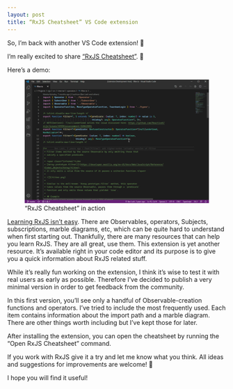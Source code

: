 ```yaml
---
layout: post
title: “RxJS Cheatsheet” VS Code extension
---
```


So, I’m back with another VS Code extension! 🚀

I’m really excited to share [“RxJS Cheatsheet”](https://marketplace.visualstudio.com/items?itemName=dzhavat.rxjs-cheatsheet). 🎉

Here’s a demo:

<figure>
  <img src="/assets/img/2020/05/18/rxjs-cheatsheet-demo.gif" alt="RxJS Cheatsheet demo">
  <figcaption>“RxJS Cheatsheet” in action</figcaption>
</figure>

[Learning RxJS isn’t easy](https://mobile.twitter.com/BenLesh/status/1260332868234022914). There are Observables, operators, Subjects, subscriptions, marble diagrams, etc, which can be quite hard to understand when first starting out. Thankfully, there are many resources that can help you learn RxJS. They are all great, use them. This extension is yet another resource. It’s available right in your code editor and its purpose is to give you a quick information about RxJS related stuff.   

While it’s really fun working on the extension, I think it’s wise to test it with real users as early as possible. Therefore I’ve decided to publish a very minimal version in order to get feedback from the community.

In this first version, you’ll see only a handful of Observable-creation functions and operators. I’ve tried to include the most frequently used. Each item contains information about the import path and a marble diagram. There are other things worth including but I’ve kept those for later.

After installing the extension, you can open the cheatsheet by running the “Open RxJS Cheatsheet” command.

If you work with RxJS give it a try and let me know what you think. All ideas and suggestions for improvements are welcome! 🙂

I hope you will find it useful!